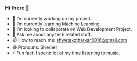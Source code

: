 ### Hi there 👋


- 🔭 I’m currently working on my project.
- 🌱 I’m currently learning Machine Learning.
- 👯 I’m looking to collaborate on Web Development Project.
- 💬 Ask me about any tech related stuff.
- 📫 How to reach me: shwetakotharkar0016@gmail.com
- 😄 Pronouns: She/her
- ⚡ Fun fact: I spend lot of my time listening to music.
